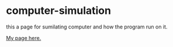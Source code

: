 # computer-simulation
this a page for sumilating computer and how the program run on it.

[My page here.](https://walid-moussa55.github.io/CompSim/)
